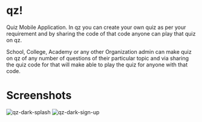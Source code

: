 # qz!
Quiz Mobile Application.
In qz you can create your own quiz as per your requirement and by sharing the code of that code anyone can play that quiz on qz.

School, College, Academy or any other Organization admin can make quiz on qz of any number of questions of their particular topic and via sharing the quiz code for that will make able to play the quiz for anyone with that code.

# Screenshots
![qz-dark-splash](https://github.com/JigneshRathod31/qz/assets/95960973/2c68b5cb-5571-4e06-906f-8dbee59b6e7c)
![qz-dark-sign-up](https://github.com/JigneshRathod31/qz/assets/95960973/3bafbbb4-467e-4f42-aa17-623a1b21dbe6)




